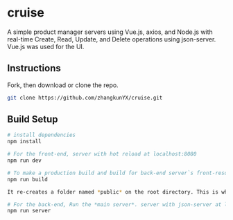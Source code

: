 # cruise

A simple product manager servers using Vue.js, axios, and Node.js with real-time Create, Read, Update, and Delete operations using json-server. Vue.js was used for the UI.

## Instructions

Fork, then download or clone the repo.
```bash
git clone https://github.com/zhangkunYX/cruise.git
```

## Build Setup

``` bash
# install dependencies
npm install

# For the front-end, server with hot reload at localhost:8080
npm run dev

# To make a production build and build for back-end server`s front-resource
npm run build

It re-creates a folder named *public* on the root directory. This is where the production-ready front-end of the web application resides.

# For the back-end, Run the *main server*. server with json-server at localhost:5000
npm run server
```
